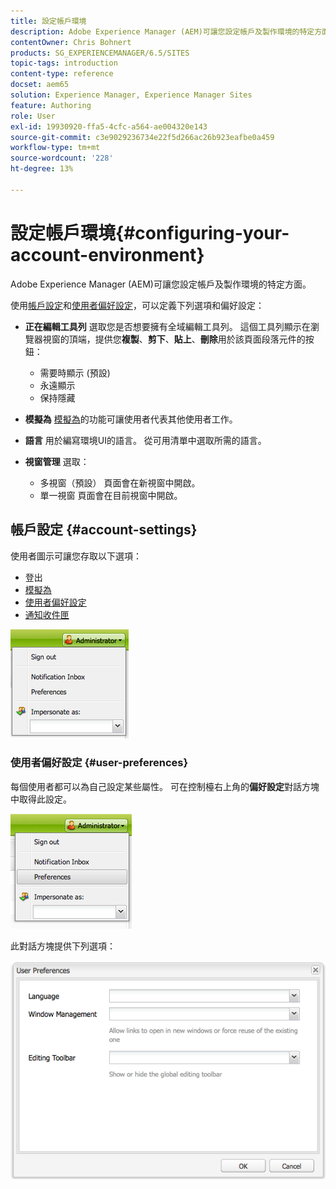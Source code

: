 ```yaml
---
title: 設定帳戶環境
description: Adobe Experience Manager (AEM)可讓您設定帳戶及製作環境的特定方面。
contentOwner: Chris Bohnert
products: SG_EXPERIENCEMANAGER/6.5/SITES
topic-tags: introduction
content-type: reference
docset: aem65
solution: Experience Manager, Experience Manager Sites
feature: Authoring
role: User
exl-id: 19930920-ffa5-4cfc-a564-ae004320e143
source-git-commit: c3e9029236734e22f5d266ac26b923eafbe0a459
workflow-type: tm+mt
source-wordcount: '228'
ht-degree: 13%

---
```


# 設定帳戶環境{#configuring-your-account-environment}

Adobe Experience Manager (AEM)可讓您設定帳戶及製作環境的特定方面。

使用[帳戶設定](#account-settings)和[使用者偏好設定](#user-preferences)，可以定義下列選項和偏好設定：

* **正在編輯工具列**
選取您是否想要擁有全域編輯工具列。 這個工具列顯示在瀏覽器視窗的頂端，提供您**複製**、**剪下**、**貼上**、**刪除**&#x200B;用於該頁面段落元件的按鈕：

   * 需要時顯示 (預設)
   * 永遠顯示
   * 保持隱藏

* **模擬為**
[模擬為](/help/sites-administering/security.md#impersonating-another-user)的功能可讓使用者代表其他使用者工作。

* **語言**
用於編寫環境UI的語言。 從可用清單中選取所需的語言。

* **視窗管理**
選取：

   * 多視窗（預設）
頁面會在新視窗中開啟。
   * 單一視窗
頁面會在目前視窗中開啟。

## 帳戶設定 {#account-settings}

使用者圖示可讓您存取以下選項：

* 登出
* [模擬為](/help/sites-administering/security.md#impersonating-another-user)
* [使用者偏好設定](#user-preferences)
* [通知收件匣](/help/sites-classic-ui-authoring/author-env-inbox.md)

![chlimage_1-122](assets/chlimage_1-122.png)

### 使用者偏好設定 {#user-preferences}

每個使用者都可以為自己設定某些屬性。 可在控制檯右上角的&#x200B;**偏好設定**&#x200B;對話方塊中取得此設定。

![screen_shot_2012-02-08at105033am](assets/screen_shot_2012-02-08at105033am.png)

此對話方塊提供下列選項：

![chlimage_1-123](assets/chlimage_1-123.png)
